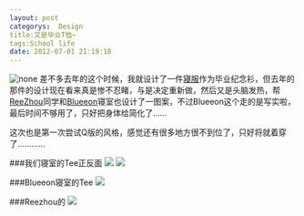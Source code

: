 ```yaml
---
layout: post
categorys:  Design
title:又是毕业T恤~
tags:School life
date: 2012-07-01 21:19:18
---
```

<img src="http://pic.yupoo.com/jacobz/C5amSGnE/medium.jpg" alt="none"/>
差不多去年的这个时候，我就设计了一件<a href="http://imjacob.me/2011/10/08/whos-your-daddy/">寝服</a>作为毕业纪念衫，但去年的那件的设计现在看来真是惨不忍睹，与是决定重新做，然后又是头脑发热，帮<a href="http://tomzhou.sinaapp.com/">ReeZhou</a>同学和<a href="http://blueeon.net/">Blueeon</a>寝室也设计了一图案，不过Blueeon这个走的是写实啦，最后时间不够用了，只好把身体给简化了……


这次也是第一次尝试Q版的风格，感觉还有很多地方很不到位了，只好将就着穿了…………
<!--more-->

###我们寝室的Tee正反面
<img src="http://pic.yupoo.com/jacobz/C5an0eH3/medish.jpg" />
<img src="http://pic.yupoo.com/jacobz/C5amSGnE/medium.jpg" />

###Blueeon寝室的Tee
<img src="http://pic.yupoo.com/jacobz/C5amZ0ce/medish.jpg" />

###Reezhou的
<img src="http://pic.yupoo.com/jacobz/C5amV0SW/medish.jpg" />

